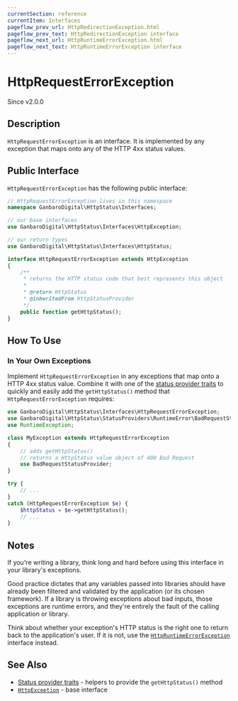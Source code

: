 ```yaml
---
currentSection: reference
currentItem: Interfaces
pageflow_prev_url: HttpRedirectionException.html
pageflow_prev_text: HttpRedirectionException interface
pageflow_next_url: HttpRuntimeErrorException.html
pageflow_next_text: HttpRuntimeErrorException interface
---
```


# HttpRequestErrorException

<div class="callout info">
Since v2.0.0
</div>

## Description

`HttpRequestErrorException` is an interface. It is implemented by any exception that maps onto any of the HTTP 4xx status values.

## Public Interface

`HttpRequestErrorException` has the following public interface:

```php
// HttpRequestErrorException lives in this namespace
namespace GanbaroDigital\HttpStatus\Interfaces;

// our base interfaces
use GanbaroDigital\HttpStatus\Interfaces\HttpException;

// our return types
use GanbaroDigital\HttpStatus\Interfaces\HttpStatus;

interface HttpRequestErrorException extends HttpException
{
    /**
     * returns the HTTP status code that best represents this object
     *
     * @return HttpStatus
     * @inheritedFrom HttpStatusProvider
     */
    public function getHttpStatus();
}
```

## How To Use

### In Your Own Exceptions

Implement `HttpRequestErrorException` in any exceptions that map onto a HTTP 4xx status value. Combine it with one of the [status provider traits](../StatusProviders/index.html) to quickly and easily add the `getHttpStatus()` method that `HttpRequestErrorException` requires:

```php
use GanbaroDigital\HttpStatus\Interfaces\HttpRequestErrorException;
use GanbaroDigital\HttpStatus\StatusProviders\RuntimeError\BadRequestStatusProvider;
use RuntimeException;

class MyException extends HttpRequestErrorException
{
    // adds getHttpStatus()
    // returns a HttpStatus value object of 400 Bad Request
    use BadRequestStatusProvider;
}

try {
    // ...
}
catch (HttpRequestErrorException $e) {
    $httpStatus = $e->getHttpStatus();
    // ...
}
```

## Notes

If you're writing a library, think long and hard before using this interface in your library's exceptions.

Good practice dictates that any variables passed into libraries should have already been filtered and validated by the application (or its chosen framework). If a library is throwing exceptions about bad inputs, those exceptions are runtime errors, and they're entirely the fault of the calling application or library.

Think about whether your exception's HTTP status is the right one to return back to the application's user. If it is not, use the [`HttpRuntimeErrorException`](HttpRuntimeErrorException.html) interface instead.

## See Also

* [Status provider traits](../StatusProviders/index.html) - helpers to provide the `getHttpStatus()` method
* [`HttpException`](HttpException.html) - base interface
